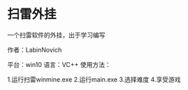 # 扫雷外挂
一个扫雷软件的外挂，出于学习编写

作者：LabinNovich

平台：win10
语言：VC++
使用方法：

1.运行扫雷winmine.exe
2.运行main.exe
3.选择难度
4.享受游戏
